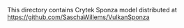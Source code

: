 This directory contains Crytek Sponza model distributed at https://github.com/SaschaWillems/VulkanSponza
